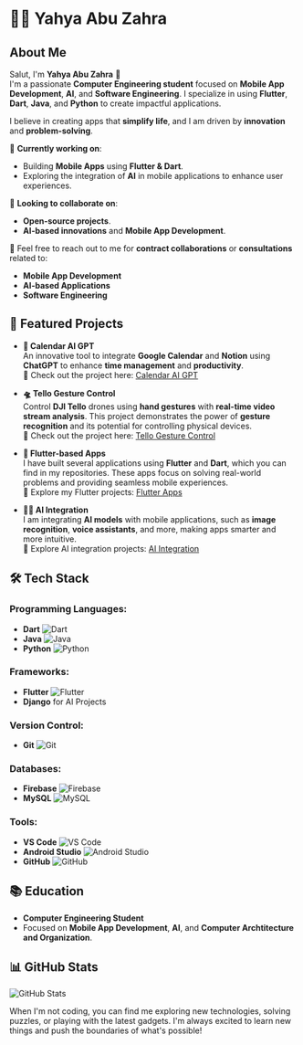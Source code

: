 # 👨‍💻 Yahya Abu Zahra

## About Me
Salut, I'm **Yahya Abu Zahra** 👋  
I'm a passionate **Computer Engineering student** focused on **Mobile App Development**, **AI**, and **Software Engineering**. I specialize in using **Flutter**, **Dart**, **Java**, and **Python** to create impactful applications. 

I believe in creating apps that **simplify life**, and I am driven by **innovation** and **problem-solving**.

🔭 **Currently working on**:
- Building **Mobile Apps** using **Flutter & Dart**.
- Exploring the integration of **AI** in mobile applications to enhance user experiences.

👯 **Looking to collaborate on**:
- **Open-source projects**.
- **AI-based innovations** and **Mobile App Development**.

💬 Feel free to reach out to me for **contract collaborations** or **consultations** related to:
- **Mobile App Development**
- **AI-based Applications**
- **Software Engineering**

## 🚀 Featured Projects
- **📅 Calendar AI GPT**  
  An innovative tool to integrate **Google Calendar** and **Notion** using **ChatGPT** to enhance **time management** and **productivity**.  
  🌟 Check out the project here: [Calendar AI GPT](https://github.com/YahyaAbuZahra/CalendarAI-GPT)

- **🛸 Tello Gesture Control**  
  Control **DJI Tello** drones using **hand gestures** with **real-time video stream analysis**. This project demonstrates the power of **gesture recognition** and its potential for controlling physical devices.  
  🌟 Check out the project here: [Tello Gesture Control](https://github.com/YahyaAbuZahra/TelloGestureControl)

- **🚀 Flutter-based Apps**  
  I have built several applications using **Flutter** and **Dart**, which you can find in my repositories. These apps focus on solving real-world problems and providing seamless mobile experiences.  
  🌟 Explore my Flutter projects: [Flutter Apps](https://github.com/YahyaAbuZahra/FlutterApps)

- **🧑‍💻 AI Integration**  
  I am integrating **AI models** with mobile applications, such as **image recognition**, **voice assistants**, and more, making apps smarter and more intuitive.  
  🌟 Explore AI integration projects: [AI Integration](https://github.com/YahyaAbuZahra/AIIntegration)

## 🛠️ Tech Stack
### **Programming Languages**: 
- **Dart** ![Dart](https://upload.wikimedia.org/wikipedia/commons/4/4e/Dart-logo.svg)
- **Java** ![Java](https://upload.wikimedia.org/wikipedia/commons/3/30/Java_programming_language_logo.svg)
- **Python** ![Python](https://upload.wikimedia.org/wikipedia/commons/c/c3/Python-logo-notext.svg)

### **Frameworks**:
- **Flutter** ![Flutter](https://upload.wikimedia.org/wikipedia/commons/1/17/Google-flutter-logo.svg)
- **Django** for AI Projects

### **Version Control**:
- **Git** ![Git](https://upload.wikimedia.org/wikipedia/commons/6/63/Git-logo.svg)

### **Databases**:
- **Firebase** ![Firebase](https://upload.wikimedia.org/wikipedia/commons/5/52/Firebase_Logo.svg)
- **MySQL** ![MySQL](https://upload.wikimedia.org/wikipedia/commons/6/63/MySQL_logo.svg)

### **Tools**:
- **VS Code** ![VS Code](https://upload.wikimedia.org/wikipedia/commons/3/39/Visual_Studio_Code_1.35_icon.svg)
- **Android Studio** ![Android Studio](https://upload.wikimedia.org/wikipedia/commons/a/a7/Android_Studio_icon.svg)
- **GitHub** ![GitHub](https://upload.wikimedia.org/wikipedia/commons/9/91/Octicons-mark-github.svg)

## 📚 Education
- **Computer Engineering Student** 
- Focused on **Mobile App Development**, **AI**, and **Computer Archtitecture and Organization**.

## 📊 GitHub Stats
![GitHub Stats](https://github-readme-stats.vercel.app/api?username=YahyaAbuZahra&show_icons=true&count_private=true&hide_title=true)


When I'm not coding, you can find me exploring new technologies, solving puzzles, or playing with the latest gadgets. I'm always excited to learn new things and push the boundaries of what's possible!

